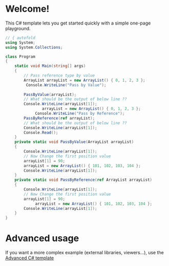 # Welcome!

This C# template lets you get started quickly with a simple one-page playground.

```C# runnable
// { autofold
using System;
using System.Collections;

class Program
{
    static void Main(string[] args)
    {
        // Pass reference type by value
        ArrayList arrayList = new ArrayList() { 0, 1, 2, 3 };
         Console.WriteLine("Pass by Value");
 
        PassByValue(arrayList); 
        // What should be the output of below line ??
        Console.WriteLine(arrayList[1]);
                arrayList = new ArrayList() { 0, 1, 2, 3 }; 
             Console.WriteLine("Pass by Reference"); 
        PassByReference(ref arrayList); 
        // What should be the output of below line ??
        Console.WriteLine(arrayList[1]); 
        Console.Read();
    } 
    private static void PassByValue(ArrayList arrayList)
    { 
        Console.WriteLine(arrayList[1]);
        // Now Change the first position value
        arrayList[1] = 90;
        arrayList = new ArrayList() { 101, 102, 103, 104 }; 
        Console.WriteLine(arrayList[1]);
    } 
    private static void PassByReference(ref ArrayList arrayList)
    { 
        Console.WriteLine(arrayList[1]); 
        // Now Change the first position value
        arrayList[1] = 90;
             arrayList = new ArrayList() { 101, 102, 103, 104 }; 
        Console.WriteLine(arrayList[1]);
    }
}
```

# Advanced usage

If you want a more complex example (external libraries, viewers...), use the [Advanced C# template](https://tech.io/select-repo/386)
